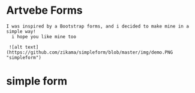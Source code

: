# Artvebe Forms 

    I was inspired by a Bootstrap forms, and i decided to make mine in a simple way!
      i hope you like mine too

     ![alt text](https://github.com/zikama/simpleform/blob/master/img/demo.PNG "simpleform")

# simple form
